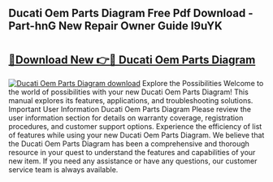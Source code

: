 ## Ducati Oem Parts Diagram Free Pdf Download - Part-hnG New Repair Owner Guide I9uYK

# <h2><a href="http://dfqbneq.blite.top/?on=Ducati+Oem+Parts+Diagram">🔗Download New 👉🔴 Ducati Oem Parts Diagram</a></h2>

[![Ducati Oem Parts Diagram download](https://i.imgur.com/lujVjoI.png)](http://dfqbneq.blite.top/?on=Ducati+Oem+Parts+Diagram)
Explore the Possibilities Welcome to the world of possibilities with your new Ducati Oem Parts Diagram! This manual explores its features, applications, and troubleshooting solutions. Important User Information Ducati Oem Parts Diagram Please review the user information section for details on warranty coverage, registration procedures, and customer support options. Experience the efficiency of list of features while using your new Ducati Oem Parts Diagram. We believe that the Ducati Oem Parts Diagram has been a comprehensive and thorough resource in your quest to understand the features and capabilities of your new item. If you need any assistance or have any questions, our customer service team is always available.
